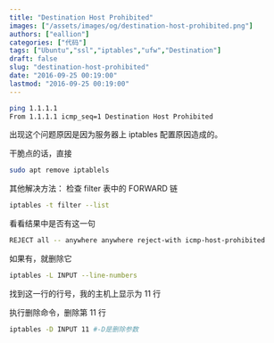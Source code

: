 ```yaml
---
title: "Destination Host Prohibited"
images: ["/assets/images/og/destination-host-prohibited.png"]
authors: ["eallion"]
categories: ["代码"]
tags: ["Ubuntu","ssl","iptables","ufw","Destination"]
draft: false
slug: "destination-host-prohibited"
date: "2016-09-25 00:19:00"
lastmod: "2016-09-25 00:19:00"
---
```


```bash
ping 1.1.1.1
From 1.1.1.1 icmp_seq=1 Destination Host Prohibited
```

出现这个问题原因是因为服务器上 iptables 配置原因造成的。

干脆点的话，直接

```bash
sudo apt remove iptablels
```

其他解决方法：
检查 filter 表中的 FORWARD 链

```bash
iptables -t filter --list
```

看看结果中是否有这一句

```bash
REJECT all -- anywhere anywhere reject-with icmp-host-prohibited
```

如果有，就删除它

```bash
iptables -L INPUT --line-numbers 
```

找到这一行的行号，我的主机上显示为 11 行

执行删除命令，删除第 11 行

```bash
iptables -D INPUT 11 #-D是删除参数
```
